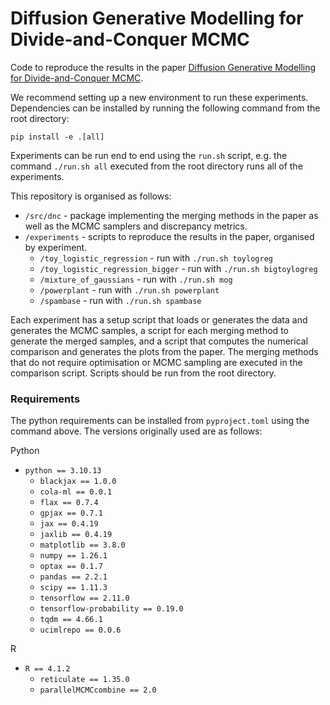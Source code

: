 # Diffusion Generative Modelling for Divide-and-Conquer MCMC

Code to reproduce the results in the paper [Diffusion Generative Modelling for
Divide-and-Conquer MCMC](https://arxiv.org/abs/2406.11664).

We recommend setting up a new environment to run these experiments. Dependencies can be installed by running the following command from the root directory:

`pip install -e .[all]`

Experiments can be run end to end using the `run.sh` script, e.g. the command `./run.sh all` executed from the root directory runs all of the experiments.

This repository is organised as follows:

- `/src/dnc` - package implementing the merging methods in the paper as well as the MCMC samplers and discrepancy metrics.
- `/experiments` - scripts to reproduce the results in the paper, organised by experiment. 
  - `/toy_logistic_regression` - run with `./run.sh toylogreg`
  - `/toy_logistic_regression_bigger` - run with `./run.sh bigtoylogreg`
  - `/mixture_of_gaussians` - run with `./run.sh mog`
  - `/powerplant` - run with `./run.sh powerplant`
  - `/spambase` - run with `./run.sh spambase`
  
Each experiment has a setup script that loads or generates the data and generates the MCMC samples, a script for each merging method to generate the merged samples, and a script that computes the numerical comparison and generates the plots from the paper. The merging methods that do not require optimisation or MCMC sampling are executed in the comparison script. Scripts should be run from the root directory.
    

### Requirements

The python requirements can be installed from `pyproject.toml` using the command above. The versions originally used are as follows:

Python

- `python == 3.10.13`
  - `blackjax == 1.0.0`
  - `cola-ml == 0.0.1`
  - `flax == 0.7.4`
  - `gpjax == 0.7.1`
  - `jax == 0.4.19`
  - `jaxlib == 0.4.19`
  - `matplotlib == 3.8.0`
  - `numpy == 1.26.1`
  - `optax == 0.1.7`
  - `pandas == 2.2.1`
  - `scipy == 1.11.3`
  - `tensorflow == 2.11.0`
  - `tensorflow-probability == 0.19.0`
  - `tqdm == 4.66.1`
  - `ucimlrepo == 0.0.6`

R

- `R == 4.1.2`
    - `reticulate == 1.35.0`
    - `parallelMCMCcombine == 2.0`
